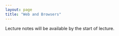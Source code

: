 ```yaml
---
layout: page
title: "Web and Browsers"
---
```


Lecture notes will be available by the start of lecture.
